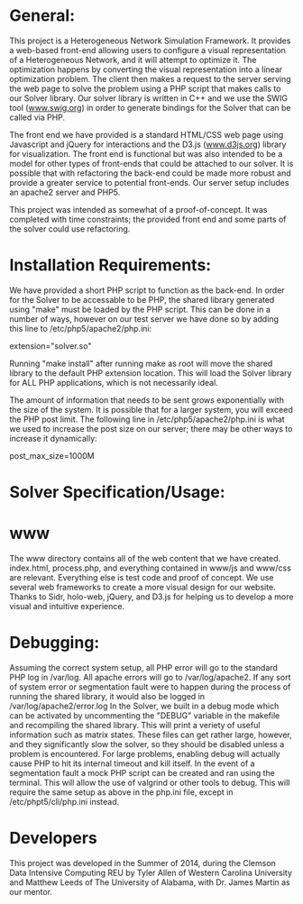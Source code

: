 # General:

This project is a Heterogeneous Network Simulation Framework. It provides a 
web-based front-end allowing users to configure a visual representation of a 
Heterogeneous Network, and it will attempt to optimize it. The optimization 
happens by converting the visual representation into a linear optimization 
problem. The client then makes a request to the server serving the web page 
to solve the problem using a PHP script that makes calls to our Solver library.
Our solver library is written in C++ and we use the SWIG tool (www.swig.org) in order to 
generate bindings for the Solver that can be called via PHP. 

The front end we have provided is a standard HTML/CSS web page using Javascript
and jQuery for interactions and the D3.js (www.d3js.org) library for visualization.
The front end is functional but was also intended to be a model for other types 
of front-ends that could be attached to our solver. It is possible that with 
refactoring the back-end could be made more robust and provide a greater 
service to potential front-ends. Our server setup includes an apache2
server and PHP5.

This project was intended as somewhat of a proof-of-concept. It was completed
with time constraints; the provided front end and some parts of the solver 
could use refactoring. 

# Installation Requirements:

We have provided a short PHP script to function as the back-end. In order for
the Solver to be accessable to be PHP, the shared library generated using "make"
must be loaded by the PHP script. This can be done in a number of ways, however
on our test server we have done so by adding this line to /etc/php5/apache2/php.ini:

extension="solver.so"


Running "make install" after running make as root will move the shared library
to the default PHP extension location. This will load the Solver library for 
ALL PHP applications, which is not necessarily ideal. 

The amount of information that needs to be sent grows exponentially with the size
of the system. It is possible that for a larger system, you will exceed the PHP
post limit. The following line in /etc/php5/apache2/php.ini
is what we used to increase the post size on our server; there may be other ways 
to increase it dynamically:

post_max_size=1000M


# Solver Specification/Usage:


# www

The www directory contains all of the web content that we have created. 
index.html, process.php, and everything contained in www/js and www/css are 
relevant. Everything else is test code and proof of concept. We use several 
web frameworks to create a more visual design for our website. Thanks to Sidr,
holo-web, jQuery, and D3.js for helping us to develop a more visual and 
intuitive experience.



# Debugging:

Assuming the correct system setup, all PHP error will go to the standard 
PHP log in /var/log. All apache errors will go to /var/log/apache2. If any sort 
of system error or segmentation fault were to happen during the process of 
running the shared library, it would also be logged in /var/log/apache2/error.log
In the Solver, we built in a debug mode which can be activated by uncommenting the 
"DEBUG" variable in the makefile and recompiling the shared library. This will
print a veriety of useful information such as matrix states. These files can 
get rather large, however, and they significantly slow the solver, so they 
should be disabled unless a problem is encountered. For large problems, enabling
debug will actually cause PHP to hit its internal timeout and kill itself. In 
the event of a segmentation fault a mock PHP script can be created and ran using
the terminal. This will allow the use of valgrind or other tools to debug. 
This will require the same setup as above in the php.ini file, except in 
/etc/phpt5/cli/php.ini instead.


# Developers
This project was developed in the Summer of 2014, during the Clemson Data Intensive Computing REU by
Tyler Allen of Western Carolina University and Matthew Leeds of The University
of Alabama, with Dr. James Martin as our mentor. 


